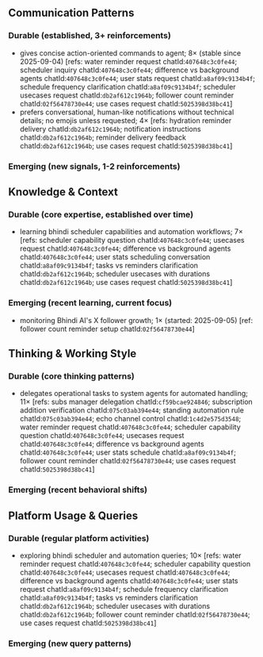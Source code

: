 ## Communication Patterns
### Durable (established, 3+ reinforcements)
- gives concise action-oriented commands to agent; 8× (stable since 2025-09-04) [refs: water reminder request chatId:`407648c3c0fe44`; scheduler inquiry chatId:`407648c3c0fe44`; difference vs background agents chatId:`407648c3c0fe44`; user stats request chatId:`a8af09c9134b4f`; schedule frequency clarification chatId:`a8af09c9134b4f`; scheduler usecases request chatId:`db2af612c1964b`; follower count reminder chatId:`02f56478730e44`; use cases request chatId:`5025398d38bc41`]
- prefers conversational, human-like notifications without technical details; no emojis unless requested; 4× [refs: hydration reminder delivery chatId:`db2af612c1964b`; notification instructions chatId:`db2af612c1964b`; reminder delivery feedback chatId:`db2af612c1964b`; use cases request chatId:`5025398d38bc41`]

### Emerging (new signals, 1-2 reinforcements)

## Knowledge & Context
### Durable (core expertise, established over time)
- learning bhindi scheduler capabilities and automation workflows; 7× [refs: scheduler capability question chatId:`407648c3c0fe44`; usecases request chatId:`407648c3c0fe44`; difference vs background agents chatId:`407648c3c0fe44`; user stats scheduling conversation chatId:`a8af09c9134b4f`; tasks vs reminders clarification chatId:`db2af612c1964b`; scheduler usecases with durations chatId:`db2af612c1964b`; use cases request chatId:`5025398d38bc41`]

### Emerging (recent learning, current focus)
- monitoring Bhindi AI's X follower growth; 1× (started: 2025-09-05) [ref: follower count reminder setup chatId:`02f56478730e44`]

## Thinking & Working Style
### Durable (core thinking patterns)
- delegates operational tasks to system agents for automated handling; 11× [refs: subs manager delegation chatId:`cf59bcae924846`; subscription addition verification chatId:`075c03ab394e44`; standing automation rule chatId:`075c03ab394e44`; echo channel control chatId:`1c4d2e575d3548`; water reminder request chatId:`407648c3c0fe44`; scheduler capability question chatId:`407648c3c0fe44`; usecases request chatId:`407648c3c0fe44`; difference vs background agents chatId:`407648c3c0fe44`; user stats schedule chatId:`a8af09c9134b4f`; follower count reminder chatId:`02f56478730e44`; use cases request chatId:`5025398d38bc41`]

### Emerging (recent behavioral shifts)

## Platform Usage & Queries
### Durable (regular platform activities)
- exploring bhindi scheduler and automation queries; 10× [refs: water reminder request chatId:`407648c3c0fe44`; scheduler capability question chatId:`407648c3c0fe44`; usecases request chatId:`407648c3c0fe44`; difference vs background agents chatId:`407648c3c0fe44`; user stats request chatId:`a8af09c9134b4f`; schedule frequency clarification chatId:`a8af09c9134b4f`; tasks vs reminders clarification chatId:`db2af612c1964b`; scheduler usecases with durations chatId:`db2af612c1964b`; follower count reminder chatId:`02f56478730e44`; use cases request chatId:`5025398d38bc41`]

### Emerging (new query patterns)
